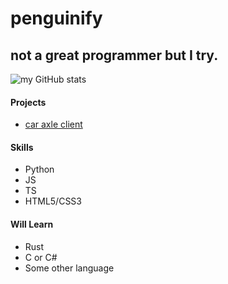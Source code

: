 # penguinify
## not a great programmer but I try.

![my GitHub stats](https://github-readme-stats.vercel.app/api?username=penguinify&show_icons=true&theme=radical)

#### Projects
- [car axle client](https://github.com/car-axle-client/car-axle-client)

#### Skills
- Python
- JS
- TS
- HTML5/CSS3

#### Will Learn
- Rust
- C or C#
- Some other language
